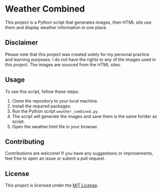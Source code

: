 # Weather Combined

This project is a Python script that generates images, then HTML site use them and display weather information in one place.

## Disclaimer

Please note that this project was created solely for my personal practice and learning purposes. I do not have the rights to any of the images used in this project. The images are sourced from the HTML sites.

## Usage

To use this script, follow these steps:

1. Clone the repository to your local machine.
2. Install the required packages.
3. Run the Python script `weather_combined.py`.
4. The script will generate the images and save them is the same forlder as script.
5. Open the weather.html file in your browser.

## Contributing

Contributions are welcome! If you have any suggestions or improvements, feel free to open an issue or submit a pull request.

## License

This project is licensed under the [MIT License](LICENSE).